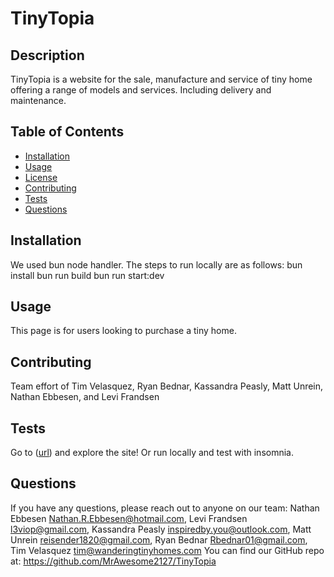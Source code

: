 # TinyTopia
  



## Description
TinyTopia is a website for the sale, manufacture and service of tiny home offering a range of models and services. Including delivery and maintenance.

## Table of Contents
- [Installation](#installation)
- [Usage](#usage)
- [License](#license)
- [Contributing](#contributing)
- [Tests](#tests)
- [Questions](#questions)

## Installation
We used bun node handler.
The steps to run locally are as follows:
bun install
bun run build
bun run start:dev


## Usage
This page is for users looking to purchase a tiny home.



## Contributing
Team effort of Tim Velasquez, Ryan Bednar, Kassandra Peasly, Matt Unrein, Nathan Ebbesen, and Levi Frandsen

## Tests
Go to ([url](https://tinytopia.onrender.com)) and explore the site! Or run locally and test with insomnia.

## Questions
If you have any questions, please reach out to anyone on our team: 
Nathan Ebbesen [Nathan.R.Ebbesen@hotmail.com](mailto:Nathan.R.Ebbesen@hotmail.com), 
Levi Frandsen [l3viop@gmail.com](mailto:l3viop@gmail.com), 
Kassandra Peasly [inspiredby.you@outlook.com](mailto:inspiredby.you@outlook.com), 
Matt Unrein [reisender1820@gmail.com](reisender1820@gmail.com), 
Ryan Bednar [Rbednar01@gmail.com](mailto:Rbednar01@gmail.com),
Tim Velasquez [tim@wanderingtinyhomes.com](mailto:tim@wanderingtinyhomes.com)
You can find our GitHub repo at: https://github.com/MrAwesome2127/TinyTopia

